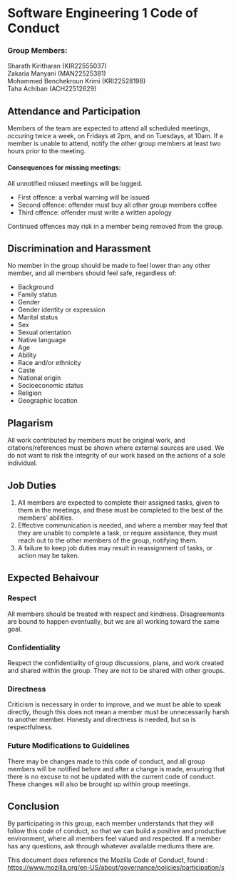 # Software Engineering 1 Code of Conduct
### Group Members:
Sharath Kiritharan (KIR22555037) <br>
Zakaria Manyani (MAN22525381) <br>
Mohammed Benchekroun Krimi (KRI22528198) <br>
Taha Achiban (ACH22512629) 


## Attendance and Participation
 Members of the team are expected to attend all scheduled meetings, occuring twice a week, on Fridays at 2pm, and on Tuesdays, at 10am. If a member is unable to attend, notify the other group members at least two hours prior to the meeting.

#### Consequences for missing meetings:
All unnotified missed meetings will be logged.
- First offence: a verbal warning will be issued
- Second offence: offender must buy all other group members coffee
- Third offence: offender must write a written apology

Continued offences may risk in a member being removed from the group.

## Discrimination and Harassment
No member in the group should be made to feel lower than any other member, and all members should feel safe, regardless of: 
- Background
- Family status
- Gender
- Gender identity or expression
- Marital status
- Sex
- Sexual orientation
- Native language
- Age
- Ability
- Race and/or ethnicity
- Caste
- National origin
- Socioeconomic status
- Religion
- Geographic location

## Plagarism
All work contributed by members must be original work, and citations/references must be shown where external sources are used. We do not want to risk the integrity of our work based on the actions of a sole individual. 

## Job Duties
1. All members are expected to complete their assigned tasks, given to them in the meetings, and these must be completed to the best of the members' abilities.
2. Effective communication is needed, and where a member may feel that they are unable to complete a task, or require assistance, they must reach out to the other members of the group, notifying them.
3. A failure to keep job duties may result in reassignment of tasks, or action may be taken. 

## Expected Behaivour
### Respect
All members should be treated with respect and kindness. Disagreements are bound to happen eventually, but we are all working toward the same goal.
### Confidentiality
Respect the confidentiality of group discussions, plans, and work created and shared within the group. They are not to be shared with other groups.
### Directness
Criticism is necessary in order to improve, and we must be able to speak directly, though this does not mean a member must be unnecessarily harsh to another member. Honesty and directness is needed, but so is respectfulness. 

### Future Modifications to Guidelines
There may be changes made to this code of conduct, and all group members will be notified before and after a change is made, ensuring that there is no excuse to not be updated with the current code of conduct. These changes will also be brought up within group meetings. 

## Conclusion
By participating in this group, each member understands that they will follow this code of conduct, so that we can build a positive and productive environment, where all members feel valued and respected. If a member has any questions, ask through whatever available mediums there are. 


This document does reference the Mozilla Code of Conduct, found : <br>
https://www.mozilla.org/en-US/about/governance/policies/participation/s
